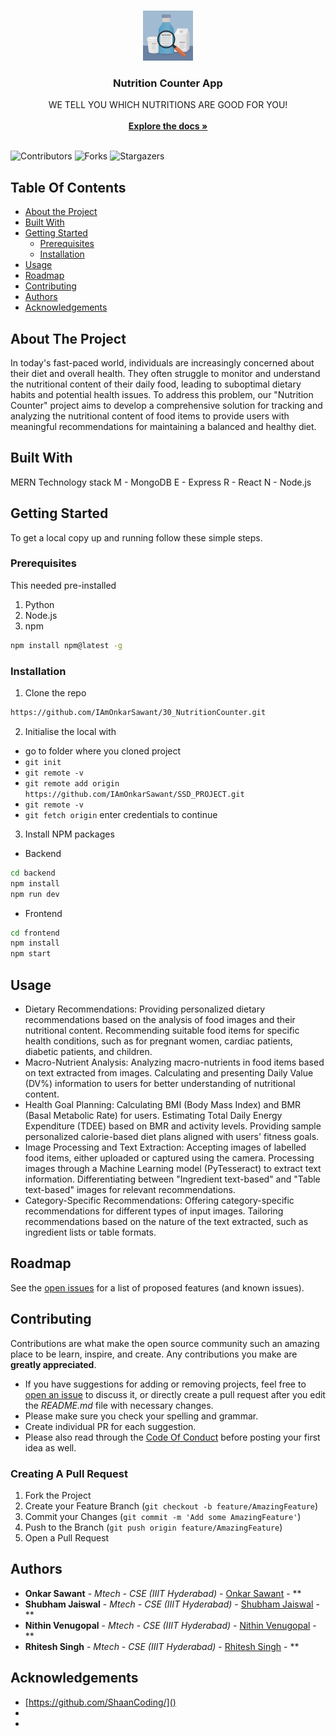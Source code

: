 <br/>
<p align="center">
  <a href="https://github.com/IAmOnkarSawant/30_NutritionCounter">
    <img src="./frontend/public/assets/img/bottlelabel.jpg" alt="Logo" width="80" height="80">
  </a>

  <h3 align="center">Nutrition Counter App</h3>

  <p align="center">
    WE TELL YOU WHICH NUTRITIONS ARE GOOD FOR YOU!
    <br/>
    <br/>
    <a href="https://github.com/IAmOnkarSawant/30_NutritionCounter"><strong>Explore the docs »</strong></a>
    <br/>
    <br/>
  </p>
</p>

![Contributors](https://img.shields.io/github/contributors/IAmOnkarSawant/30_NutritionCounter?color=dark-green) ![Forks](https://img.shields.io/github/forks/IAmOnkarSawant/30_NutritionCounter?style=social) ![Stargazers](https://img.shields.io/github/stars/IAmOnkarSawant/30_NutritionCounter?style=social) 

## Table Of Contents

* [About the Project](#about-the-project)
* [Built With](#built-with)
* [Getting Started](#getting-started)
  * [Prerequisites](#prerequisites)
  * [Installation](#installation)
* [Usage](#usage)
* [Roadmap](#roadmap)
* [Contributing](#contributing)
* [Authors](#authors)
* [Acknowledgements](#acknowledgements)

## About The Project

In today's fast-paced world, individuals are increasingly concerned about their diet and overall health. They often struggle to monitor and understand the nutritional content of their daily food, leading to suboptimal dietary habits and potential health issues. To address this problem, our "Nutrition Counter" project aims to develop a comprehensive solution for tracking and analyzing the nutritional content of food items to provide users with meaningful recommendations for maintaining a balanced and healthy diet.


## Built With

MERN Technology stack
M - MongoDB
E - Express
R - React
N - Node.js


## Getting Started

To get a local copy up and running follow these simple steps.

### Prerequisites

This needed pre-installed
1. Python
2. Node.js
3. npm

```sh
npm install npm@latest -g
```

### Installation

1. Clone the repo
```sh
https://github.com/IAmOnkarSawant/30_NutritionCounter.git
```

2. Initialise the local with
- go to folder where you cloned project
- `git init`
- `git remote -v`
- `git remote add origin https://github.com/IAmOnkarSawant/SSD_PROJECT.git`
- `git remote -v`
- `git fetch origin`
   enter credentials to continue 

3. Install NPM packages

- Backend
```sh
cd backend
npm install
npm run dev
```

- Frontend
```sh
cd frontend
npm install
npm start
```


## Usage

- Dietary Recommendations:
Providing personalized dietary recommendations based on the analysis of food images and their nutritional content.
Recommending suitable food items for specific health conditions, such as for pregnant women, cardiac patients, diabetic patients, and children.
- Macro-Nutrient Analysis:
Analyzing macro-nutrients in food items based on text extracted from images.
Calculating and presenting Daily Value (DV%) information to users for better understanding of nutritional content.
- Health Goal Planning:
Calculating BMI (Body Mass Index) and BMR (Basal Metabolic Rate) for users.
Estimating Total Daily Energy Expenditure (TDEE) based on BMR and activity levels.
Providing sample personalized calorie-based diet plans aligned with users' fitness goals.
- Image Processing and Text Extraction:
Accepting images of labelled food items, either uploaded or captured using the camera.
Processing images through a Machine Learning model (PyTesseract) to extract text information.
Differentiating between "Ingredient text-based" and "Table text-based" images for relevant recommendations.
- Category-Specific Recommendations:
Offering category-specific recommendations for different types of input images.
Tailoring recommendations based on the nature of the text extracted, such as ingredient lists or table formats.


## Roadmap

See the [open issues](https://github.com/IAmOnkarSawant/30_NutritionCounter/issues) for a list of proposed features (and known issues).

## Contributing

Contributions are what make the open source community such an amazing place to be learn, inspire, and create. Any contributions you make are **greatly appreciated**.
* If you have suggestions for adding or removing projects, feel free to [open an issue](https://github.com/IAmOnkarSawant/30_NutritionCounter/issues/new) to discuss it, or directly create a pull request after you edit the *README.md* file with necessary changes.
* Please make sure you check your spelling and grammar.
* Create individual PR for each suggestion.
* Please also read through the [Code Of Conduct](https://github.com/IAmOnkarSawant/30_NutritionCounter/blob/main/CODE_OF_CONDUCT.md) before posting your first idea as well.

### Creating A Pull Request

1. Fork the Project
2. Create your Feature Branch (`git checkout -b feature/AmazingFeature`)
3. Commit your Changes (`git commit -m 'Add some AmazingFeature'`)
4. Push to the Branch (`git push origin feature/AmazingFeature`)
5. Open a Pull Request

## Authors

* **Onkar Sawant** - *Mtech - CSE (IIIT Hyderabad)* - [Onkar Sawant](https://github.com/IAmOnkarSawant/) - **
* **Shubham Jaiswal** - *Mtech - CSE (IIIT Hyderabad)* - [Shubham Jaiswal](https://github.com/shub25/) - **
* **Nithin Venugopal** - *Mtech - CSE (IIIT Hyderabad)* - [Nithin Venugopal](https://github.com/NithinV-tech/) - **
* **Rhitesh Singh** - *Mtech - CSE (IIIT Hyderabad)* - [Rhitesh Singh](https://github.com/RhiteshKS/) - **

## Acknowledgements

* [https://github.com/ShaanCoding/]()
* []()
* []()
